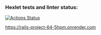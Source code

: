 ### Hexlet tests and linter status:
[![Actions Status](https://github.com/Houssse/rails-project-64/actions/workflows/hexlet-check.yml/badge.svg)](https://github.com/Houssse/rails-project-64/actions)

https://rails-project-64-5hpm.onrender.com